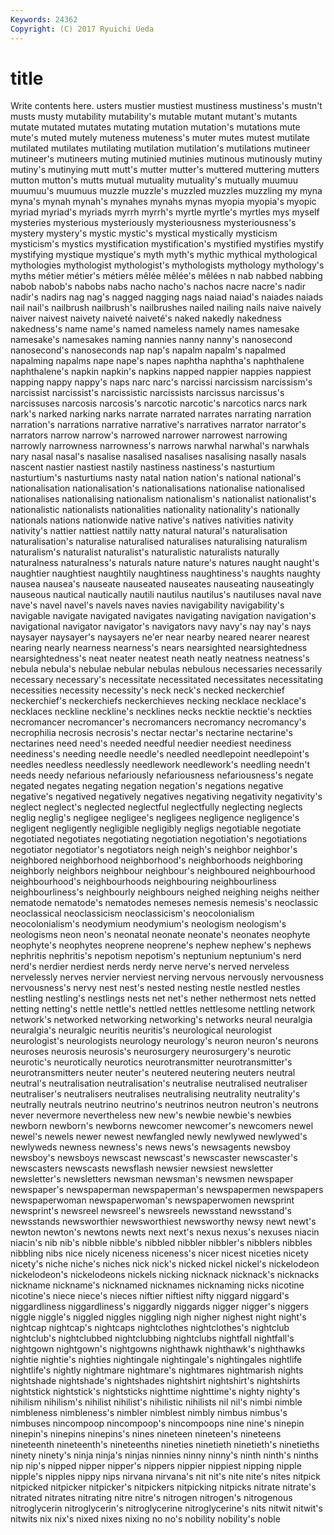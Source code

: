 ```yaml
---
Keywords: 24362 
Copyright: (C) 2017 Ryuichi Ueda
---
```


# title

Write contents here.
usters mustier mustiest mustiness mustiness's mustn't musts musty mutability mutability's
mutable mutant mutant's mutants mutate mutated mutates mutating mutation mutation's
mutations mute mute's muted mutely muteness muteness's muter mutes mutest
mutilate mutilated mutilates mutilating mutilation mutilation's mutilations mutineer mutineer's mutineers
muting mutinied mutinies mutinous mutinously mutiny mutiny's mutinying mutt mutt's
mutter mutter's muttered muttering mutters mutton mutton's mutts mutual mutuality
mutuality's mutually muumuu muumuu's muumuus muzzle muzzle's muzzled muzzles muzzling
my myna myna's mynah mynah's mynahes mynahs mynas myopia myopia's
myopic myriad myriad's myriads myrrh myrrh's myrtle myrtle's myrtles mys
myself mysteries mysterious mysteriously mysteriousness mysteriousness's mystery mystery's mystic mystic's
mystical mystically mysticism mysticism's mystics mystification mystification's mystified mystifies mystify
mystifying mystique mystique's myth myth's mythic mythical mythological mythologies mythologist
mythologist's mythologists mythology mythology's myths métier métier's métiers mêlée mêlée's
mêlées n nab nabbed nabbing nabob nabob's nabobs nabs nacho
nacho's nachos nacre nacre's nadir nadir's nadirs nag nag's nagged
nagging nags naiad naiad's naiades naiads nail nail's nailbrush nailbrush's
nailbrushes nailed nailing nails naive naively naiver naivest naivety naiveté
naiveté's naked nakedly nakedness nakedness's name name's named nameless namely
names namesake namesake's namesakes naming nannies nanny nanny's nanosecond nanosecond's
nanoseconds nap nap's napalm napalm's napalmed napalming napalms nape nape's
napes naphtha naphtha's naphthalene naphthalene's napkin napkin's napkins napped nappier
nappies nappiest napping nappy nappy's naps narc narc's narcissi narcissism
narcissism's narcissist narcissist's narcissistic narcissists narcissus narcissus's narcissuses narcosis narcosis's
narcotic narcotic's narcotics narcs nark nark's narked narking narks narrate
narrated narrates narrating narration narration's narrations narrative narrative's narratives narrator
narrator's narrators narrow narrow's narrowed narrower narrowest narrowing narrowly narrowness
narrowness's narrows narwhal narwhal's narwhals nary nasal nasal's nasalise nasalised
nasalises nasalising nasally nasals nascent nastier nastiest nastily nastiness nastiness's
nasturtium nasturtium's nasturtiums nasty natal nation nation's national national's nationalisation
nationalisation's nationalisations nationalise nationalised nationalises nationalising nationalism nationalism's nationalist nationalist's
nationalistic nationalists nationalities nationality nationality's nationally nationals nations nationwide native
native's natives nativities nativity nativity's nattier nattiest nattily natty natural
natural's naturalisation naturalisation's naturalise naturalised naturalises naturalising naturalism naturalism's naturalist
naturalist's naturalistic naturalists naturally naturalness naturalness's naturals nature nature's natures
naught naught's naughtier naughtiest naughtily naughtiness naughtiness's naughts naughty nausea
nausea's nauseate nauseated nauseates nauseating nauseatingly nauseous nautical nautically nautili
nautilus nautilus's nautiluses naval nave nave's navel navel's navels naves
navies navigability navigability's navigable navigate navigated navigates navigating navigation navigation's
navigational navigator navigator's navigators navy navy's nay nay's nays naysayer
naysayer's naysayers ne'er near nearby neared nearer nearest nearing nearly
nearness nearness's nears nearsighted nearsightedness nearsightedness's neat neater neatest neath
neatly neatness neatness's nebula nebula's nebulae nebular nebulas nebulous necessaries
necessarily necessary necessary's necessitate necessitated necessitates necessitating necessities necessity necessity's
neck neck's necked neckerchief neckerchief's neckerchiefs neckerchieves necking necklace necklace's
necklaces neckline neckline's necklines necks necktie necktie's neckties necromancer necromancer's
necromancers necromancy necromancy's necrophilia necrosis necrosis's nectar nectar's nectarine nectarine's
nectarines need need's needed needful needier neediest neediness neediness's needing
needle needle's needled needlepoint needlepoint's needles needless needlessly needlework needlework's
needling needn't needs needy nefarious nefariously nefariousness nefariousness's negate negated
negates negating negation negation's negations negative negative's negatived negatively negatives
negativing negativity negativity's neglect neglect's neglected neglectful neglectfully neglecting neglects
neglig neglig's negligee negligee's negligees negligence negligence's negligent negligently negligible
negligibly negligs negotiable negotiate negotiated negotiates negotiating negotiation negotiation's negotiations
negotiator negotiator's negotiators neigh neigh's neighbor neighbor's neighbored neighborhood neighborhood's
neighborhoods neighboring neighborly neighbors neighbour neighbour's neighboured neighbourhood neighbourhood's neighbourhoods
neighbouring neighbourliness neighbourliness's neighbourly neighbours neighed neighing neighs neither nematode
nematode's nematodes nemeses nemesis nemesis's neoclassic neoclassical neoclassicism neoclassicism's neocolonialism
neocolonialism's neodymium neodymium's neologism neologism's neologisms neon neon's neonatal neonate
neonate's neonates neophyte neophyte's neophytes neoprene neoprene's nephew nephew's nephews
nephritis nephritis's nepotism nepotism's neptunium neptunium's nerd nerd's nerdier nerdiest
nerds nerdy nerve nerve's nerved nerveless nervelessly nerves nervier nerviest
nerving nervous nervously nervousness nervousness's nervy nest nest's nested nesting
nestle nestled nestles nestling nestling's nestlings nests net net's nether
nethermost nets netted netting netting's nettle nettle's nettled nettles nettlesome
nettling network network's networked networking networking's networks neural neuralgia neuralgia's
neuralgic neuritis neuritis's neurological neurologist neurologist's neurologists neurology neurology's neuron
neuron's neurons neuroses neurosis neurosis's neurosurgery neurosurgery's neurotic neurotic's neurotically
neurotics neurotransmitter neurotransmitter's neurotransmitters neuter neuter's neutered neutering neuters neutral
neutral's neutralisation neutralisation's neutralise neutralised neutraliser neutraliser's neutralisers neutralises neutralising
neutrality neutrality's neutrally neutrals neutrino neutrino's neutrinos neutron neutron's neutrons
never nevermore nevertheless new new's newbie newbie's newbies newborn newborn's
newborns newcomer newcomer's newcomers newel newel's newels newer newest newfangled
newly newlywed newlywed's newlyweds newness newness's news news's newsagents newsboy
newsboy's newsboys newscast newscast's newscaster newscaster's newscasters newscasts newsflash newsier
newsiest newsletter newsletter's newsletters newsman newsman's newsmen newspaper newspaper's newspaperman
newspaperman's newspapermen newspapers newspaperwoman newspaperwoman's newspaperwomen newsprint newsprint's newsreel newsreel's
newsreels newsstand newsstand's newsstands newsworthier newsworthiest newsworthy newsy newt newt's
newton newton's newtons newts next next's nexus nexus's nexuses niacin
niacin's nib nib's nibble nibble's nibbled nibbler nibbler's nibblers nibbles
nibbling nibs nice nicely niceness niceness's nicer nicest niceties nicety
nicety's niche niche's niches nick nick's nicked nickel nickel's nickelodeon
nickelodeon's nickelodeons nickels nicking nicknack nicknack's nicknacks nickname nickname's nicknamed
nicknames nicknaming nicks nicotine nicotine's niece niece's nieces niftier niftiest
nifty niggard niggard's niggardliness niggardliness's niggardly niggards nigger nigger's niggers
niggle niggle's niggled niggles niggling nigh nigher nighest night night's
nightcap nightcap's nightcaps nightclothes nightclothes's nightclub nightclub's nightclubbed nightclubbing nightclubs
nightfall nightfall's nightgown nightgown's nightgowns nighthawk nighthawk's nighthawks nightie nightie's
nighties nightingale nightingale's nightingales nightlife nightlife's nightly nightmare nightmare's nightmares
nightmarish nights nightshade nightshade's nightshades nightshirt nightshirt's nightshirts nightstick nightstick's
nightsticks nighttime nighttime's nighty nighty's nihilism nihilism's nihilist nihilist's nihilistic
nihilists nil nil's nimbi nimble nimbleness nimbleness's nimbler nimblest nimbly
nimbus nimbus's nimbuses nincompoop nincompoop's nincompoops nine nine's ninepin ninepin's
ninepins ninepins's nines nineteen nineteen's nineteens nineteenth nineteenth's nineteenths nineties
ninetieth ninetieth's ninetieths ninety ninety's ninja ninja's ninjas ninnies ninny
ninny's ninth ninth's ninths nip nip's nipped nipper nipper's nippers
nippier nippiest nipping nipple nipple's nipples nippy nips nirvana nirvana's
nit nit's nite nite's nites nitpick nitpicked nitpicker nitpicker's nitpickers
nitpicking nitpicks nitrate nitrate's nitrated nitrates nitrating nitre nitre's nitrogen
nitrogen's nitrogenous nitroglycerin nitroglycerin's nitroglycerine nitroglycerine's nits nitwit nitwit's nitwits
nix nix's nixed nixes nixing no no's nobility nobility's noble
